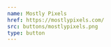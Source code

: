 ```yaml
---
name: Mostly Pixels
href: https://mostlypixels.com/
src: buttons/mostlypixels.png
type: button
---
```

